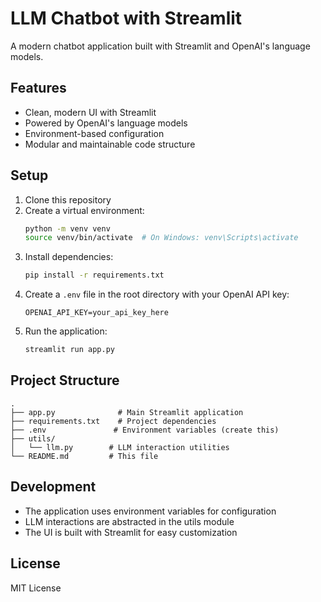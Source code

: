 # LLM Chatbot with Streamlit

A modern chatbot application built with Streamlit and OpenAI's language models.

## Features

- Clean, modern UI with Streamlit
- Powered by OpenAI's language models
- Environment-based configuration
- Modular and maintainable code structure

## Setup

1. Clone this repository
2. Create a virtual environment:
   ```bash
   python -m venv venv
   source venv/bin/activate  # On Windows: venv\Scripts\activate
   ```
3. Install dependencies:
   ```bash
   pip install -r requirements.txt
   ```
4. Create a `.env` file in the root directory with your OpenAI API key:
   ```
   OPENAI_API_KEY=your_api_key_here
   ```
5. Run the application:
   ```bash
   streamlit run app.py
   ```

## Project Structure

```
.
├── app.py              # Main Streamlit application
├── requirements.txt    # Project dependencies
├── .env               # Environment variables (create this)
├── utils/
│   └── llm.py        # LLM interaction utilities
└── README.md         # This file
```

## Development

- The application uses environment variables for configuration
- LLM interactions are abstracted in the utils module
- The UI is built with Streamlit for easy customization

## License

MIT License 